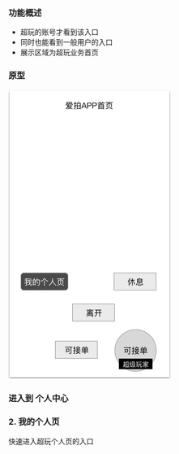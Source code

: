 ### 功能概述
* 超玩的账号才看到该入口
* 同时也能看到一般用户的入口
* 展示区域为超玩业务首页

### 原型
![](img/入口-超玩.jpg)

### 进入到 个人中心

### 2. 我的个人页
快速进入超玩个人页的入口